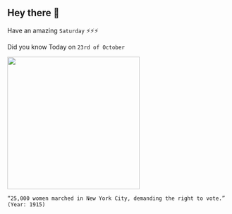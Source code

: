 ## Hey there 👋
Have an amazing `Saturday` ⚡⚡⚡

Did you know Today on `23rd of October`
 
 [<img src="https://imgs.6sqft.com/wp-content/uploads/2020/10/23100947/1915-NYC-suffrage-march-4.jpg" width="300" />](https://www.6sqft.com/on-october-23-1915-tens-of-thousands-of-nyc-women-marched-for-the-right-to-vote/#:~:text=On%20October%2023%2C%201915%2C%20tens%20of%20thousands%20of%20New%20Yorkers,between%2025%2C000%20and%2060%2C000%20participants.) 
 ```
“25,000 women marched in New York City, demanding the right to vote.” (Year: 1915)
```
